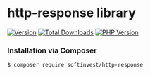 # http-response library

[![Version](http://img.shields.io/packagist/v/softinvest/http-response.svg?style=flat)](https://packagist.org/packages/softinvest/http-response) 
[![Total Downloads](https://poser.pugx.org/softinvest/http-response/downloads?format=flat-square)](https://packagist.org/packages/softinvest/http-response)
[![PHP Version](http://img.shields.io/badge/php-8.1+-ff69b4.svg)](https://packagist.org/packages/softinvest/http-response)


### Installation via Composer

``` bash
$ composer require softinvest/http-response
```
